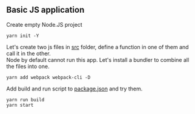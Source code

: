 ## Basic JS application
Create empty Node.JS project
```
yarn init -Y
```

Let's create two js files in [src](src) folder, define a function in one of them and call it in the other.  
Node by default cannot run this app. Let's install a bundler to combine all the files into one.
```
yarn add webpack webpack-cli -D
```

Add build and run script to [package.json](package.json) and try them.
```
yarn run build
yarn start
```

